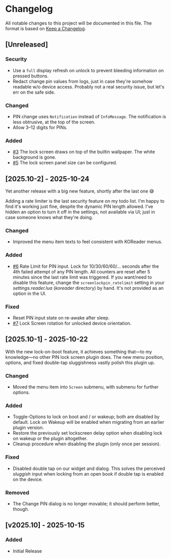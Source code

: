 # Changelog

All notable changes to this project will be documented in this file.
The format is based on [Keep a Changelog](https://keepachangelog.com/en/1.1.0/).

## [Unreleased]

### Security

- Use a `full` display refresh on unlock to prevent bleeding information on
  pressed buttons.
- Redact change pin values from logs, just in case they're somehow readable w/o
  device access. Probably not a real security issue, but let's err on the safe
  side.

### Changed

- PIN change uses `Notification` instead of `InfoMessage`. The notification is
  less obtrusive, at the top of the screen.
- Allow 3–12 digits for PINs.

### Added

- [#3](https://github.com/oleasteo/koreader-screenlockpin/issues/3)
  The lock screen draws on top of the builtin wallpaper. The white background is
  gone.
- [#5](https://github.com/oleasteo/koreader-screenlockpin/issues/5)
  The lock screen panel size can be configured.

## [2025.10-2] - 2025-10-24

Yet another release with a big new feature, shortly after the last one 😅

Adding a rate limiter is the last security feature on my todo list. I'm happy to
find it's working just fine, despite the dynamic PIN length allowed. I've hidden
an option to turn it off in the settings, not available via UI; just in case
someone knows what they're doing.

### Changed

- Improved the menu item texts to feel consistent with KOReader menus.

### Added

- [#6](https://github.com/oleasteo/koreader-screenlockpin/issues/6)
  Rate Limit for PIN input. Lock for 10/30/60/60/... seconds after the 4th
  failed attempt of any PIN length. All counters are reset after 5 minutes since
  the last rate limit was triggered.
  If you want/need to disable this feature, change the `screenlockpin_ratelimit`
  setting in your *settings.reader.lua* (*koreader* directory) by hand. It's not
  provided as an option in the UI.

### Fixed

- Reset PIN input state on re-awake after sleep.
- [#7](https://github.com/oleasteo/koreader-screenlockpin/issues/7) Lock Screen
  rotation for unlocked device orientation.

## [2025.10-1] - 2025-10-22

With the new lock-on-boot feature, it achieves something that—to my knowledge—no
other PIN lock screen plugin does.
The new menu position, options, and fixed double-tap sluggishness vastly polish
this plugin up.

### Changed

- Moved the menu item into `Screen` submenu, with submenu for further options.

### Added

- Toggle-Options to lock on boot and / or wakeup; both are disabled by default.
  Lock on Wakeup will be enabled when migrating from an earlier plugin version.
- Restore the previously set lockscreen delay option when disabling lock on
  wakeup or the plugin altogether.
- Cleanup procedure when disabling the plugin (only once per session).

### Fixed

- Disabled double tap on our widget and dialog. This solves the perceived
  *sluggish* input when locking from an open book if double tap is enabled on
  the device.

### Removed

- The Change PIN dialog is no longer movable; it should perform better, though.

## [v2025.10] - 2025-10-15

### Added

- Initial Release
